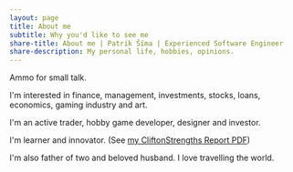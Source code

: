 ```yaml
---
layout: page
title: About me
subtitle: Why you'd like to see me
share-title: About me | Patrik Šíma | Experienced Software Engineer
share-description: My personal life, hobbies, opinions.
---
```


Ammo for small talk.

I'm interested in finance, management, investments, stocks, loans, economics, gaming industry and art.

I'm an active trader, hobby game developer, designer and investor.

I'm learner and innovator. (See [my CliftonStrengths Report PDF](/assets/pdf/CliftonStrengths%20_%20Gallup%20Access.pdf))

I'm also father of two and beloved husband. I love travelling the world.
